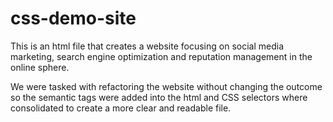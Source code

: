 # css-demo-site
This is an html file that creates a website focusing on social media marketing, search engine optimization and reputation management in the online sphere. 

We were tasked with refactoring the website without changing the outcome so the semantic tags were added into the html and CSS selectors where consolidated to create a more clear and readable file. 


